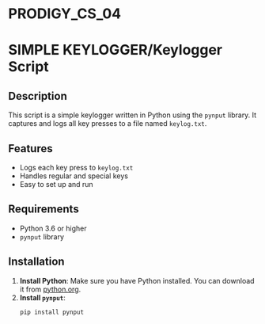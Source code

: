 # PRODIGY_CS_04
# SIMPLE KEYLOGGER/Keylogger Script

## Description
This script is a simple keylogger written in Python using the `pynput` library. It captures and logs all key presses to a file named `keylog.txt`.

## Features
- Logs each key press to `keylog.txt`
- Handles regular and special keys
- Easy to set up and run

## Requirements
- Python 3.6 or higher
- `pynput` library

## Installation
1. **Install Python**: Make sure you have Python installed. You can download it from [python.org](https://www.python.org/).
2. **Install `pynput`**:
   ```sh
   pip install pynput
